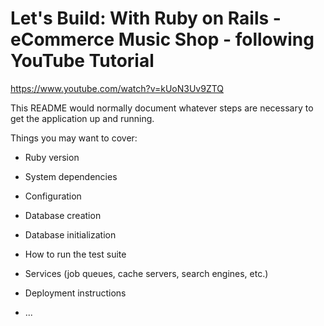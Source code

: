 # Let's Build: With Ruby on Rails - eCommerce Music Shop - following YouTube Tutorial 
https://www.youtube.com/watch?v=kUoN3Uv9ZTQ

This README would normally document whatever steps are necessary to get the
application up and running.

Things you may want to cover:

* Ruby version

* System dependencies

* Configuration

* Database creation

* Database initialization

* How to run the test suite

* Services (job queues, cache servers, search engines, etc.)

* Deployment instructions

* ...
